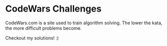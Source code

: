 # CodeWars Challenges

CodeWars.com is a site used to train algorithm solving.
The lower the kata, the more difficult problems become.

Checkout my solutions! :)